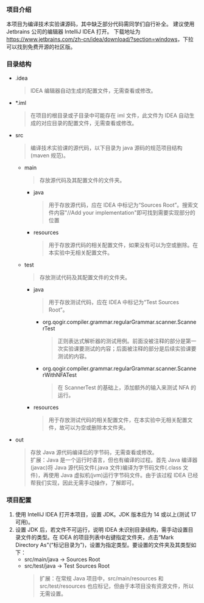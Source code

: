 ### 项目介绍

本项目为编译技术实验课源码，其中缺乏部分代码需同学们自行补全。
建议使用 Jetbrains 公司的编辑器 IntelliJ IDEA 打开。
下载地址为<https://www.jetbrains.com/zh-cn/idea/download/?section=windows>，下拉可以找到免费开源的社区版。

### 目录结构

- .idea
  > IDEA 编辑器自动生成的配置文件，无需查看或修改。
- \*.iml
  > 在项目的根目录或子目录中可能存在 iml 文件，此文件为 IDEA 自动生成的对应目录的配置文件，无需查看或修改。
- src
  > 编译技术实验课的源代码，以下目录为 java 源码的规范项目结构(maven 规范)。
  - main
    > 存放源代码及其配置文件的文件夹。
    - java
      > 用于存放源代码，应在 IDEA 中标记为“Sources Root”。搜索文件内容"//Add your implementation"即可找到需要实现部分的位置
    - resources
      > 用于存放源代码的相关配置文件，如果没有可以为空或删除。在本实验中无相关配置文件。
  - test
    > 存放测试代码及其配置文件的文件夹。
    - java
      > 用于存放测试代码，应在 IDEA 中标记为“Test Sources Root”。
      - org.qogir.compiler.grammar.regularGrammar.scanner.ScannerTest
        > 正则表达式解析器的测试用例。前面没被注释的部分是第一次实验课要测试的内容；后面被注释的部分是后续实验课要测试的内容。
      - org.qogir.compiler.grammar.regularGrammar.scanner.ScannerWithNFATest
        > 在 ScannerTest 的基础上，添加额外的输入来测试 NFA 的运行。
    - resources
      > 用于存放测试代码的相关配置文件，在本实验中无相关配置文件，故可以为空或删除本文件夹。
- out
  > 存放 Java 源代码编译后的字节码，无需查看或修改。  
  > 扩展：Java 是一个运行时语言，但也有编译的过程。首先 Java 编译器(javac)将 Java 源代码文件(.java 文件)编译为字节码文件(.class 文件)，再使用 Java 虚拟机(jvm)运行字节码文件。由于该过程 IDEA 已经帮我们实现，因此无需手动操作，了解即可。

### 项目配置

1. 使用 IntelliJ IDEA 打开本项目，设置 JDK。JDK 版本应为 14 或以上(测试 17 可用)。
2. 设置 JDK 后，若文件不可运行，说明 IDEA 未识别目录结构，需手动设置目录文件的类型。在 IDEA 的项目列表中右键指定文件夹，点击“Mark Directory As"(“标记目录为”)，设置为指定类型。要设置的文件夹及其类型如下：
   - src/main/java -> Sources Root
   - src/test/java -> Test Sources Root
     > 扩展：在常规 Java 项目中，src/main/resources 和 src/test/resources 也应标记，但由于本项目没有资源文件，所以无需设置。
